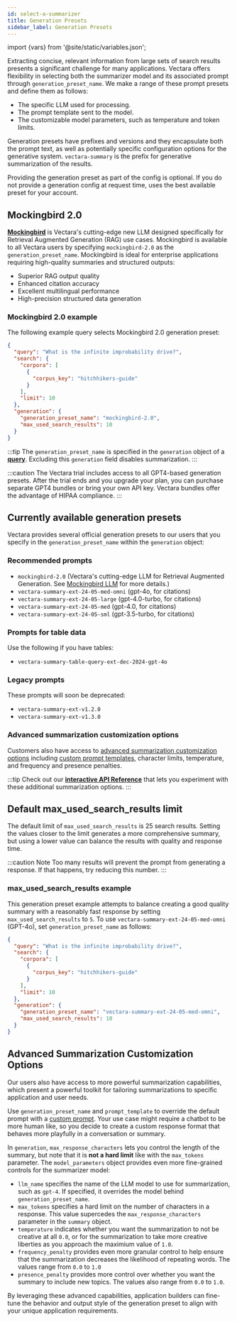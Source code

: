 ```yaml
---
id: select-a-summarizer
title: Generation Presets
sidebar_label: Generation Presets
---
```


import {vars} from '@site/static/variables.json';

Extracting concise, relevant information from large sets of search results 
presents a significant challenge for many applications. Vectara offers 
flexibility in selecting both the summarizer model and its associated prompt 
through `generation_preset_name`. We make a range of these prompt presets and 
define them as follows:

* The specific LLM used for processing.
* The prompt template sent to the model.
* The customizable model parameters, such as temperature and token limits.

Generation presets have prefixes and versions and they encapsulate both the 
prompt text, as well as potentially specific configuration options for the generative
system. `vectara-summary` is the prefix for generative summarization of
the results.

Providing the generation preset as part of the config is optional. If you do 
not provide a generation config at request time, <Config v="names.product"/> uses 
the best available preset for your account.

## Mockingbird 2.0

[**Mockingbird**](/docs/learn/mockingbird-llm) is Vectara's cutting-edge new LLM designed specifically for 
Retrieval Augmented Generation (RAG) use cases. Mockingbird is available to 
all Vectara users by specifying `mockingbird-2.0` as the `generation_preset_name`. 
Mockingbird is ideal for enterprise applications requiring high-quality 
summaries and structured outputs:

- Superior RAG output quality
- Enhanced citation accuracy
- Excellent multilingual performance
- High-precision structured data generation

### Mockingbird 2.0 example

The following example query selects Mockingbird 2.0 generation preset:

```json showLineNumbers title="https://api.vectara.io/v2/query"
{
  "query": "What is the infinite improbability drive?",
  "search": {
    "corpora": [
      {
        "corpus_key": "hitchhikers-guide"
      }
    ],
    "limit": 10
  },
  "generation": {
    "generation_preset_name": "mockingbird-2.0",
    "max_used_search_results": 10
  }
}
```

:::tip
The `generation_preset_name` is specified in the `generation` object of a [**query**](/docs/api-reference/search-apis/search). 
Excluding this `generation` field disables summarization.
:::

:::caution
The Vectara trial includes access to all GPT4-based generation presets. After 
the trial ends and you upgrade your plan, you can purchase separate GPT4 
bundles or bring your own API key. Vectara bundles offer the advantage of 
HIPAA compliance.
:::

## Currently available generation presets

Vectara provides several official generation presets to our users that you 
specify in the `generation_preset_name` within the `generation` object:

### Recommended prompts

- `mockingbird-2.0` (Vectara's cutting-edge LLM for Retrieval Augmented Generation. See [Mockingbird LLM](/docs/learn/mockingbird-llm) for more details.)
- `vectara-summary-ext-24-05-med-omni` (gpt-4o, for citations)
- `vectara-summary-ext-24-05-large` (gpt-4.0-turbo, for citations)
- `vectara-summary-ext-24-05-med` (gpt-4.0, for citations)
- `vectara-summary-ext-24-05-sml` (gpt-3.5-turbo, for citations)

### Prompts for table data

Use the following if you have tables:

- `vectara-summary-table-query-ext-dec-2024-gpt-4o`

### Legacy prompts

These prompts will soon be deprecated:

- `vectara-summary-ext-v1.2.0`
- `vectara-summary-ext-v1.3.0`

### Advanced summarization customization options

Customers also have access to [advanced summarization customization options](/docs/api-reference/search-apis/search#advanced-summarization-customization-options) 
including [custom prompt templates](/docs/prompts/vectara-prompt-engine), character limits, 
temperature, and frequency and presence penalties.

:::tip
Check out our [**interactive API Reference**](/docs/rest-api/query) that lets you experiment
with these additional summarization options.
:::


## Default max_used_search_results limit

The default limit of `max_used_search_results` is 25 search results. Setting 
the values closer to the limit generates a more comprehensive summary, but 
using a lower value can balance the results with quality and response time.

:::caution Note
Too many results will prevent the prompt from generating a response. If that 
happens, try reducing this number.
:::

### max_used_search_results example

This generation preset example attempts to balance creating a good quality 
summary with a reasonably fast response by setting `max_used_search_results` to 
`5`. To use `vectara-summary-ext-24-05-med-omni` (GPT-4o), set 
`generation_preset_name` as follows:

```json showLineNumbers title="https://api.vectara.io/v2/query"
{
  "query": "What is the infinite improbability drive?",
  "search": {
    "corpora": [
      {
        "corpus_key": "hitchhikers-guide"
      }
    ],
    "limit": 10
  },
  "generation": {
    "generation_preset_name": "vectara-summary-ext-24-05-med-omni",
    "max_used_search_results": 10
  }
}
```

## Advanced Summarization Customization Options

Our users also have access to more powerful summarization capabilities, which 
present a powerful toolkit for tailoring summarizations to specific 
application and user needs.

Use `generation_preset_name` and `prompt_template` to override the default prompt with a
[custom prompt](/docs/prompts/vectara-prompt-engine). Your use case might
require a chatbot to be more human like, so you decide to create a custom
response format that behaves more playfully in a conversation or summary.

In `generation`, `max_response_characters` lets you control the length of the summary, but
note that it is **not a hard limit** like with the `max_tokens` parameter. The
`model_parameters` object provides even more fine-grained controls for the summarizer
model:

- `llm_name` specifies the name of the LLM model to use for summarization, such as 
  `gpt-4`. If specified, it overrides the model behind `generation_preset_name`.
- `max_tokens` specifies a hard limit on the number of characters in a response.
  This value supercedes the `max_response_characters` parameter in the `summary` 
  object.
- `temperature` indicates whether you want the summarization to not be creative at all `0.0`,
  or for the summarization to take more creative liberties as you approach
  the maximium value of `1.0`.
- `frequency_penalty` provides even more granular control to help ensure that the
  summarization decreases the likelihood of repeating words. The values range from `0.0` to `1.0`
- `presence_penalty` provides more control over whether you want the summary to
  include new topics. The values also range from `0.0` to `1.0`.

By leveraging these advanced capabilities, application builders can fine-tune
the behavior and output style of the generation preset to align with your unique
application requirements.

